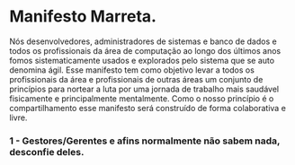 # Manifesto Marreta.

Nós desenvolvedores, administradores de sistemas e banco de dados e todos os profissionais da área de computação ao longo dos últimos anos fomos sistematicamente usados e explorados pelo sistema que se auto denomina ágil. Esse manifesto tem como objetivo levar a todos os profissionais da área e profissionais de outras áreas um conjunto de princípios para nortear a luta por uma jornada de trabalho mais saudável fisicamente e principalmente mentalmente. Como o nosso princípio é o compartilhamento esse manifesto será construído de forma colaborativa e livre.

### 1 - Gestores/Gerentes e afins normalmente não sabem nada, desconfie deles.
